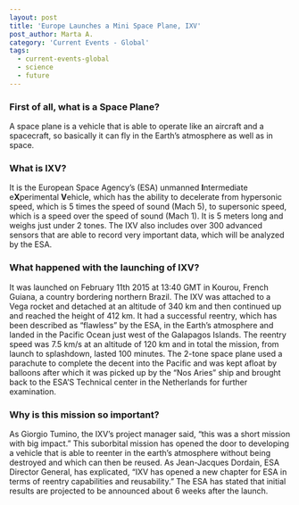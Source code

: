 ```yaml
---
layout: post
title: 'Europe Launches a Mini Space Plane, IXV'
post_author: Marta A.
category: 'Current Events - Global'
tags:
  - current-events-global
  - science
  - future
---
```


### First of all, what is a Space Plane?
A space plane is a vehicle that is able to operate like an aircraft and a spacecraft, so basically it can fly in the Earth’s atmosphere as well as in space.

### What is IXV?
It is the European Space Agency’s (ESA) unmanned **I**ntermediate e**X**perimental **V**ehicle, which has the ability to decelerate from hypersonic speed, which is 5 times the speed of sound (Mach 5), to supersonic speed, which is a speed over the speed of sound (Mach 1). It is 5 meters long and weighs just under 2 tones. The IXV also includes over 300 advanced sensors that are able to record very important data, which will be analyzed by the ESA.

### What happened with the launching of IXV?
It was launched on February 11th 2015 at 13:40 GMT in Kourou, French Guiana, a country bordering northern Brazil. The IXV was attached to a Vega rocket and detached at an altitude of 340 km and then continued up and reached the height of 412 km. It had a successful reentry, which has been described as “flawless” by the ESA, in the Earth’s atmosphere and landed in the Pacific Ocean just west of the Galapagos Islands. The reentry speed was 7.5 km/s at an altitude of 120 km and in total the mission, from launch to splashdown, lasted 100 minutes. The 2-tone space plane used a parachute to complete the decent into the Pacific and was kept afloat by balloons after which it was picked up by the “Nos Aries” ship and brought back to the ESA’S Technical center in the Netherlands for further examination.

### Why is this mission so important?
As Giorgio Tumino, the IXV’s project manager said, “this was a short mission with big impact.” This suborbital mission has opened the door to developing a vehicle that is able to reenter in the earth’s atmosphere without being destroyed and which can then be reused. As Jean-Jacques Dordain, ESA Director General, has explicated, “IXV has opened a new chapter for ESA in terms of reentry capabilities and reusability.” The ESA has stated that initial results are projected to be announced about 6 weeks after the launch.
